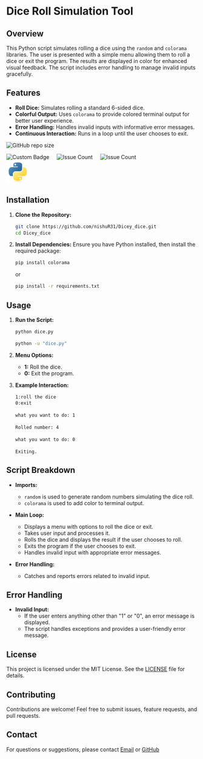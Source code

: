 

### <h1> Dice Roll Simulation Tool</h1>

## Overview
This Python script simulates rolling a dice using the `random` and `colorama` libraries. The user is presented with a simple menu allowing them to roll a dice or exit the program. The results are displayed in color for enhanced visual feedback. The script includes error handling to manage invalid inputs gracefully.

## Features
- **Roll Dice:** Simulates rolling a standard 6-sided dice.
- **Colorful Output:** Uses `colorama` to provide colored terminal output for better user experience.
- **Error Handling:** Handles invalid inputs with informative error messages.
- **Continuous Interaction:** Runs in a loop until the user chooses to exit.


![GitHub repo size](https://img.shields.io/github/repo-size/nishuR31/Dicey_dice)

<div style="display: inline-flex; flex-wrap: wrap; justify-content: center; align-items: center; gap: 20px;">
  <img src="https://img.shields.io/badge/HELLO-CODERS-black" alt="Custom Badge">
  <img src="https://img.shields.io/github/issues-pr-closed/nishuR31/nishuR31?color=blueviolet" alt="Issue Count">
  <img src="https://img.shields.io/github/issues/nishuR31/nishuR31?color=blueviolet" alt="Issue Count"></div>
<br>
<div align="centre">
<a href="https://www.python.org" target="_blank" rel="noreferrer"> <img src="https://raw.githubusercontent.com/devicons/devicon/master/icons/python/python-original.svg" alt="python" width="60" width="60"/> </a></div>


## Installation
1. **Clone the Repository:**
   ```bash
   git clone https://github.com/nishuR31/Dicey_dice.git
   cd Dicey_dice
   ```


2. **Install Dependencies:**
   Ensure you have Python installed, then install the required package:
   ```bash
   pip install colorama
   ```
   or
   
   ```bash
   pip install -r requirements.txt
   ```



## Usage

1. **Run the Script:**
   ```bash
   python dice.py
   ```
   ```bash
   python -u "dice.py"
   ```

2. **Menu Options:**
   - **1:** Roll the dice.
   - **0:** Exit the program.

3. **Example Interaction:**

   ```plaintext
   1:roll the dice
   0:exit
   
   what you want to do: 1
   
   Rolled number: 4

   what you want to do: 0
   
   Exiting.
   ```

## Script Breakdown
- **Imports:**
  - `random` is used to generate random numbers simulating the dice roll.
  - `colorama` is used to add color to terminal output.

- **Main Loop:**
  - Displays a menu with options to roll the dice or exit.
  - Takes user input and processes it.
  - Rolls the dice and displays the result if the user chooses to roll.
  - Exits the program if the user chooses to exit.
  - Handles invalid input with appropriate error messages.

- **Error Handling:**
  - Catches and reports errors related to invalid input.

## Error Handling
- **Invalid Input:**
  - If the user enters anything other than "1" or "0", an error message is displayed.
  - The script handles exceptions and provides a user-friendly error message.

## License
This project is licensed under the MIT License. See the [LICENSE](LICENSE) file for details.

## Contributing
Contributions are welcome! Feel free to submit issues, feature requests, and pull requests.

## Contact
For questions or suggestions, please contact [Email](nishanrajak7679@gmail.com) or [GitHub](https://github.com/nishuR31/)


